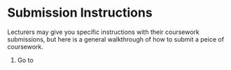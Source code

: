 # Submission Instructions  
Lecturers may give you specific instructions with their coursework submissions, but here is a general walkthrough of how to submit a peice of coursework.

1. Go to 
